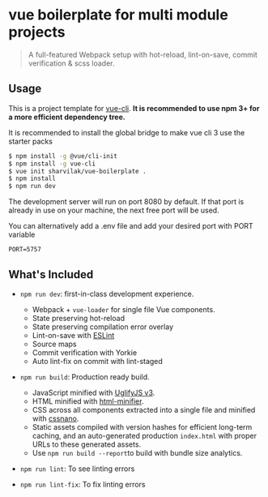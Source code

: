 # vue boilerplate for multi module projects

> A full-featured Webpack setup with hot-reload, lint-on-save, commit verification & scss loader.

## Usage

This is a project template for [vue-cli](https://github.com/vuejs/vue-cli). **It is recommended to use npm 3+ for a more efficient dependency tree.**

It is recommended to install the global bridge to make vue cli 3 use the starter packs
``` bash
$ npm install -g @vue/cli-init
$ npm install -g vue-cli
$ vue init sharvilak/vue-boilerplate .
$ npm install
$ npm run dev
```

The development server will run on port 8080 by default. If that port is already in use on your machine, the next free port will be used.

You can alternatively add a .env file and add your desired port with PORT variable

```vue
PORT=5757
```

## What's Included

- `npm run dev`: first-in-class development experience.
  - Webpack + `vue-loader` for single file Vue components.
  - State preserving hot-reload
  - State preserving compilation error overlay
  - Lint-on-save with [ESLint](https://www.npmjs.com/package/@e9ine/eslint-config-vue)
  - Source maps
  - Commit verification with Yorkie
  - Auto lint-fix on commit with lint-staged

- `npm run build`: Production ready build.
  - JavaScript minified with [UglifyJS v3](https://github.com/mishoo/UglifyJS2/tree/harmony).
  - HTML minified with [html-minifier](https://github.com/kangax/html-minifier).
  - CSS across all components extracted into a single file and minified with [cssnano](https://github.com/ben-eb/cssnano).
  - Static assets compiled with version hashes for efficient long-term caching, and an auto-generated production `index.html` with proper URLs to these generated assets.
  - Use `npm run build --report`to build with bundle size analytics.
  
- `npm run lint`: To see linting errors

- `npm run lint-fix`: To fix linting errors
